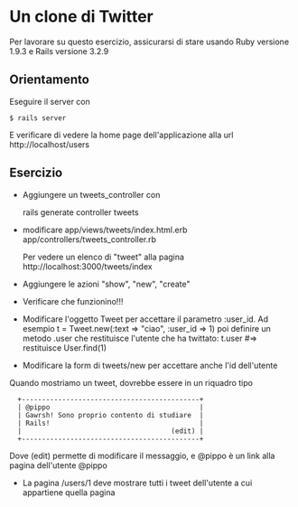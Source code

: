 
# Un clone di Twitter

Per lavorare su questo esercizio, assicurarsi di stare usando Ruby versione 1.9.3 e Rails versione 3.2.9

## Orientamento

Eseguire il server con 

    $ rails server
    
E verificare di vedere la home page dell'applicazione alla url http://localhost/users


## Esercizio

* Aggiungere un tweets_controller con

  rails generate controller tweets
  
* modificare app/views/tweets/index.html.erb 
             app/controllers/tweets_controller.rb
             
  Per vedere un elenco di "tweet" alla pagina
  http://localhost:3000/tweets/index

* Aggiungere le azioni "show", "new", "create"

* Verificare che funzionino!!!

* Modificare l'oggetto Tweet per accettare il parametro :user_id.  Ad esempio
    t = Tweet.new(:text => "ciao", :user_id => 1)
  poi definire un metodo .user che restituisce l'utente che ha twittato:
    t.user #=> restituisce User.find(1)
    
* Modificare la form di tweets/new per accettare anche l'id dell'utente

Quando mostriamo un tweet, dovrebbe essere in un riquadro tipo

      +--------------------------------------------+
      | @pippo                                     |
      | Gawrsh! Sono proprio contento di studiare  |
      | Rails!                                     |
      |                                     (edit) |
      +--------------------------------------------+

Dove (edit) permette di modificare il messaggio, e
@pippo è un link alla pagina dell'utente @pippo

* La pagina /users/1 deve mostrare tutti i tweet dell'utente a cui
  appartiene quella pagina

